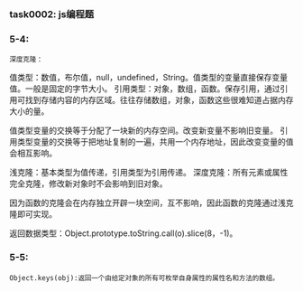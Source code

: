 ﻿### task0002: js编程题
### 5-4:
    深度克隆：
值类型：数值，布尔值，null，undefined，String。值类型的变量直接保存变量值。一般是固定的字节大小。
引用类型：对象，数组，函数。保存引用，通过引用可找到存储内容的内存区域。往往存储数组，对象，函数这些很难知道占据内存大小的量。

值类型变量的交换等于分配了一块新的内存空间。改变新变量不影响旧变量。
引用类型变量的交换等于把地址复制的一遍，共用一个内存地址，因此改变变量的值会相互影响。

浅克隆：基本类型为值传递，引用类型为引用传递。
深度克隆：所有元素或属性完全克隆，修改新对象时不会影响到旧对象。

因为函数的克隆会在内存独立开辟一块空间，互不影响，因此函数的克隆通过浅克隆即可实现。

返回数据类型：Object.prototype.toString.call(o).slice(8，-1)。
### 5-5:
    Object.keys(obj):返回一个由给定对象的所有可枚举自身属性的属性名和方法的数组。
